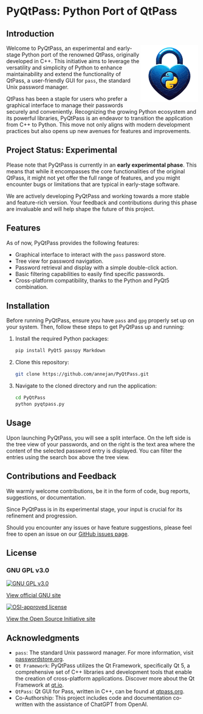# PyQtPass: Python Port of QtPass

## Introduction

<img align="right" src="artwork/icon.png" width="30%" />

Welcome to PyQtPass, an experimental and early-stage Python port of the renowned QtPass, originally developed in C++.
This initiative aims to leverage the versatility and simplicity of Python to enhance maintainability and extend the functionality of QtPass, a user-friendly GUI for `pass`, the standard Unix password manager.

QtPass has been a staple for users who prefer a graphical interface to manage their passwords securely and conveniently.
Recognizing the growing Python ecosystem and its powerful libraries, PyQtPass is an endeavor to transition the application from C++ to Python.
This move not only aligns with modern development practices but also opens up new avenues for features and improvements.

## Project Status: Experimental

Please note that PyQtPass is currently in an **early experimental phase**.
This means that while it encompasses the core functionalities of the original QtPass, it might not yet offer the full range of features, and you might encounter bugs or limitations that are typical in early-stage software.

We are actively developing PyQtPass and working towards a more stable and feature-rich version.
Your feedback and contributions during this phase are invaluable and will help shape the future of this project.

## Features

As of now, PyQtPass provides the following features:

- Graphical interface to interact with the `pass` password store.
- Tree view for password navigation.
- Password retrieval and display with a simple double-click action.
- Basic filtering capabilities to easily find specific passwords.
- Cross-platform compatibility, thanks to the Python and PyQt5 combination.

## Installation

Before running PyQtPass, ensure you have `pass` and `gpg` properly set up on your system. Then, follow these steps to get PyQtPass up and running:

1. Install the required Python packages:

   ```sh
   pip install PyQt5 passpy Markdown
   ```

2. Clone this repository:

   ```sh
   git clone https://github.com/annejan/PyQtPass.git
   ```

3. Navigate to the cloned directory and run the application:

   ```sh
   cd PyQtPass
   python pyqtpass.py
   ```

## Usage

Upon launching PyQtPass, you will see a split interface.
On the left side is the tree view of your passwords, and on the right is the text area where the content of the selected password entry is displayed.
You can filter the entries using the search box above the tree view.

## Contributions and Feedback

We warmly welcome contributions, be it in the form of code, bug reports, suggestions, or documentation.

Since PyQtPass is in its experimental stage, your input is crucial for its refinement and progression.

Should you encounter any issues or have feature suggestions, please feel free to open an issue on our [GitHub issues page](https://github.com/annejan/PyQtPass/issues).

## License

### GNU GPL v3.0

[![GNU GPL v3.0](http://www.gnu.org/graphics/gplv3-127x51.png)](http://www.gnu.org/licenses/gpl.html)

[View official GNU site](http://www.gnu.org/licenses/gpl.html)

[<img src="https://opensource.org/wp-content/uploads/2022/10/osi-badge-dark.svg" alt="OSI-approved license" width="127">](https://opensource.org/licenses/GPL-3.0)

[View the Open Source Initiative site](https://opensource.org/licenses/GPL-3.0)

## Acknowledgments

- `pass`: The standard Unix password manager. For more information, visit [passwordstore.org](https://www.passwordstore.org/).
- `Qt Framework`: PyQtPass utilizes the Qt Framework, specifically Qt 5, a comprehensive set of C++ libraries and development tools that enable the creation of cross-platform applications.
  Discover more about the Qt Framework at [qt.io](https://www.qt.io/).
- `QtPass`: Qt GUI for Pass, written in C++, can be found at [qtpass.org](https://qtpass.org/).
- Co-Authorship: This project includes code and documentation co-written with the assistance of ChatGPT from OpenAI.
